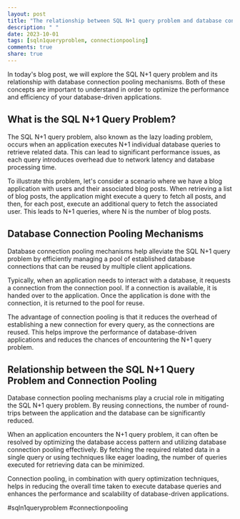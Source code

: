 ```yaml
---
layout: post
title: "The relationship between SQL N+1 query problem and database connection pooling mechanisms"
description: " "
date: 2023-10-01
tags: [sqln1queryproblem, connectionpooling]
comments: true
share: true
---
```


In today's blog post, we will explore the SQL N+1 query problem and its relationship with database connection pooling mechanisms. Both of these concepts are important to understand in order to optimize the performance and efficiency of your database-driven applications.

## What is the SQL N+1 Query Problem?
The SQL N+1 query problem, also known as the lazy loading problem, occurs when an application executes N+1 individual database queries to retrieve related data. This can lead to significant performance issues, as each query introduces overhead due to network latency and database processing time.

To illustrate this problem, let's consider a scenario where we have a blog application with users and their associated blog posts. When retrieving a list of blog posts, the application might execute a query to fetch all posts, and then, for each post, execute an additional query to fetch the associated user. This leads to N+1 queries, where N is the number of blog posts.

## Database Connection Pooling Mechanisms
Database connection pooling mechanisms help alleviate the SQL N+1 query problem by efficiently managing a pool of established database connections that can be reused by multiple client applications. 

Typically, when an application needs to interact with a database, it requests a connection from the connection pool. If a connection is available, it is handed over to the application. Once the application is done with the connection, it is returned to the pool for reuse.

The advantage of connection pooling is that it reduces the overhead of establishing a new connection for every query, as the connections are reused. This helps improve the performance of database-driven applications and reduces the chances of encountering the N+1 query problem.

## Relationship between the SQL N+1 Query Problem and Connection Pooling
Database connection pooling mechanisms play a crucial role in mitigating the SQL N+1 query problem. By reusing connections, the number of round-trips between the application and the database can be significantly reduced.

When an application encounters the N+1 query problem, it can often be resolved by optimizing the database access pattern and utilizing database connection pooling effectively. By fetching the required related data in a single query or using techniques like eager loading, the number of queries executed for retrieving data can be minimized.

Connection pooling, in combination with query optimization techniques, helps in reducing the overall time taken to execute database queries and enhances the performance and scalability of database-driven applications.

#sqln1queryproblem #connectionpooling